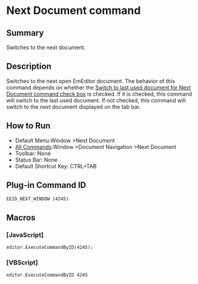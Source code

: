 # Next Document command

## Summary

Switches to the next document.

## Description

Switches to the next open EmEditor document. The behavior of this command depends on whether the
[Switch to last used document for Next\
Document command check box](../../dlg/customize/window/index) is checked. If it is checked, this command will switch to the last used document. If not checked, this command will switch to the next document displayed on the
tab bar.

## How to Run

- Default Menu:Window \>Next Document
- [All Commands](../tools/all_commands):Window
\>Document Navigation
\>Next Document
- Toolbar: None
- Status Bar: None
- Default Shortcut Key: CTRL+TAB

## Plug-in Command ID

```
EEID_NEXT_WINDOW (4245)```

## Macros

### \[JavaScript\]

```
editor.ExecuteCommandByID(4245);
```

### \[VBScript\]

```
editor.ExecuteCommandByID 4245
```
